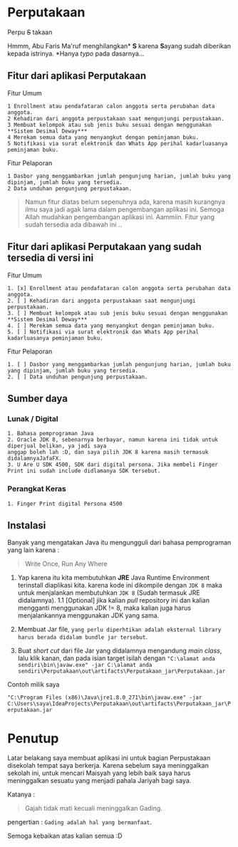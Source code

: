 # Perputakaan

Perpu ~~S~~ takaan

Hmmm, Abu Faris Ma'ruf menghilangkan* **S** karena **S**ayang sudah diberikan kepada istrinya.
*Hanya _typo_ pada dasarnya...

## Fitur dari aplikasi Perputakaan
Fitur Umum
```
1 Enrollment atau pendafataran calon anggota serta perubahan data anggota. 
2 Kehadiran dari anggota perpustakaan saat mengunjungi perpustakaan.
3 Membuat kelompok atau sub jenis buku sesuai dengan menggunakan **Sistem Desimal Deway***
4 Merekam semua data yang menyangkut dengan peminjaman buku.
5 Notifikasi via surat elektronik dan Whats App perihal kadarluasanya peminjaman buku.
```
Fitur Pelaporan
```
1 Dasbor yang menggambarkan jumlah pengunjung harian, jumlah buku yang dipinjam, jumlah buku yang tersedia.
2 Data unduhan pengunjung perpustakaan.
```

> Namun fitur diatas belum sepenuhnya ada, karena masih kurangnya ilmu saya jadi agak lama dalam pengembangan aplikasi ini. 
Semoga Allah mudahkan pengembangan aplikasi ini. Aammiin.
Fitur yang sudah tersedia ada dibawah ini ..

## Fitur dari aplikasi Perputakaan yang sudah tersedia di versi ini
Fitur Umum
```
1. [x] Enrollment atau pendafataran calon anggota serta perubahan data anggota. 
2. [ ] Kehadiran dari anggota perpustakaan saat mengunjungi perpustakaan.
3. [ ] Membuat kelompok atau sub jenis buku sesuai dengan menggunakan **Sistem Desimal Deway***
4. [ ] Merekam semua data yang menyangkut dengan peminjaman buku.
5. [ ] Notifikasi via surat elektronik dan Whats App perihal kadarluasanya peminjaman buku.
```

Fitur Pelaporan
```
1. [ ] Dasbor yang menggambarkan jumlah pengunjung harian, jumlah buku yang dipinjam, jumlah buku yang tersedia.
2. [ ] Data unduhan pengunjung perpustakaan.
```

## Sumber daya
### Lunak / Digital
```
1. Bahasa pemprograman Java
2. Oracle JDK 8, sebenarnya berbayar, namun karena ini tidak untuk diperjual belikan, ya jadi saya 
anggap boleh lah :D, dan saya pilih JDK 8 karena masih termasuk didalamnyaJafaFX.
3. U Are U SDK 4500, SDK dari digital persona. Jika membeli Finger Print ini sudah include didlamanya SDK tersebut.
```
### Perangkat Keras
```
1. Finger Print digital Persona 4500
```

## Instalasi
Banyak yang mengatakan Java itu mengungguli dari bahasa pemprograman yang lain karena :
> Write Once, Run Any Where
1. Yap karena itu kita membutuhkan **JRE** Java Runtime Environment terinstall diaplikasi kita.
karena kode ini dikompile dengan `JDK 8` maka untuk menjalankan membutuhkan `JDK 8` (Sudah termasuk JRE didalamnya).
1.1 [Optional] jika kalian _pull_ repository ini dan kalian mengganti menggunakan JDK != 8, maka kalian juga harus menjalankannya menggunakan JDK yang sama.

2. Membuat Jar file, `yang perlu diperhtikan adalah eksternal library harus berada didalam bundle jar tersebut`.

3. Buat _short cut_ dari file Jar yang didalamnya mengandung *main class*, lalu klik kanan, dan pada isian target isilah dengan
```"C:\alamat anda sendiri\bin\javaw.exe" -jar C:\alamat anda sendiri\Perputakaan\out\artifacts\Perputakaan_jar\Perputakaan.jar```

Contoh milik saya

```"C:\Program Files (x86)\Java\jre1.8.0_271\bin\javaw.exe" -jar C:\Users\saya\IdeaProjects\Perputakaan\out\artifacts\Perputakaan_jar\Perputakaan.jar```

# Penutup
Latar belakang saya membuat aplikasi ini untuk bagian Perpustakaan disekolah tempat saya berkerja. 
Karena sebelum saya meninggalkan sekolah ini, untuk mencari Maisyah yang lebih baik saya harus meninggalkan
sesuatu yang menjadi pahala Jariyah bagi saya.

Katanya :
> Gajah tidak mati kecuali meninggalkan Gading.

pengertian :
` Gading adalah hal yang bermanfaat `.


Semoga kebaikan atas kalian semua :D
